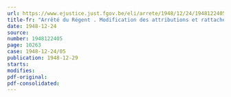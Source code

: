 ```yaml
---
url: https://www.ejustice.just.fgov.be/eli/arrete/1948/12/24/1948122405/justel
title-fr: "Arrêté du Régent . Modification des attributions et rattachement de services au Ministère des Finances"
date: 1948-12-24
source:
number: 1948122405
page: 10263
case: 1948-12-24/05
publication: 1948-12-29
starts:
modifies:
pdf-original:
pdf-consolidated:
---
```


